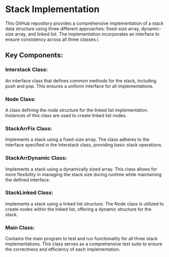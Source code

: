 # Stack Implementation

This GitHub repository provides a comprehensive implementation of a stack data structure using three different approaches: fixed-size array, dynamic-size array, and linked list. The implementation incorporates an interface to ensure consistency across all three classes.\

## Key Components:

### Interstack Class:

An interface class that defines common methods for the stack, including push and pop. This ensures a uniform interface for all implementations.

### Node Class:

A class defining the node structure for the linked list implementation. Instances of this class are used to create linked list nodes.

### StackArrFix Class:

Implements a stack using a fixed-size array. The class adheres to the interface specified in the Interstack class, providing basic stack operations.

### StackArrDynamic Class:

Implements a stack using a dynamically sized array. This class allows for more flexibility in managing the stack size during runtime while maintaining the defined interface.

### StackLinked Class:

Implements a stack using a linked list structure. The Node class is utilized to create nodes within the linked list, offering a dynamic structure for the stack.

### Main Class:

Contains the main program to test and run functionality for all three stack implementations. This class serves as a comprehensive test suite to ensure the correctness and efficiency of each implementation.
